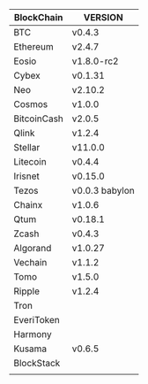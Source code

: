 | BlockChain  | VERSION    |
| ----------- | ---------- |
| BTC         | v0.4.3     |
| Ethereum    | v2.4.7     |
| Eosio       | v1.8.0-rc2 |
| Cybex       | v0.1.31    |
| Neo         | v2.10.2    |
| Cosmos      | v1.0.0     |
| BitcoinCash | v2.0.5     |
| Qlink       | v1.2.4     |
| Stellar     | v11.0.0    |
| Litecoin    | v0.4.4     |
| Irisnet     | v0.15.0    |
| Tezos       | v0.0.3 babylon     |
| Chainx      | v1.0.6     |
| Qtum        | v0.18.1    |
| Zcash       | v0.4.3     |
| Algorand    | v1.0.27    |
| Vechain     | v1.1.2     |
| Tomo        | v1.5.0     |
| Ripple      | v1.2.4     |
| Tron        |            |
| EveriToken  |            |
| Harmony     |            |
| Kusama      | v0.6.5     |
| BlockStack  |            |
|             |            |
